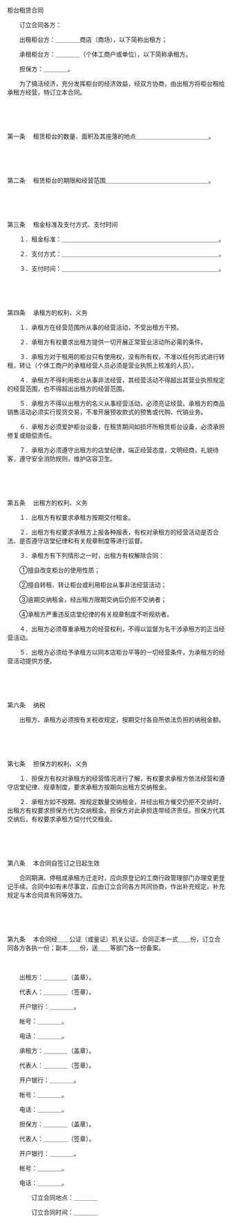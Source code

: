 



柜台租赁合同



 

　　订立合同各方：

　　出租柜台方：＿＿＿＿商店（商场），以下简称出租方；

　　承租柜台方：＿＿＿＿（个体工商户或单位），以下简称承租方。

　　担保方：＿＿＿＿。

　　为了搞活经济，充分发挥柜台的经济效益，经双方协商，由出租方将柜台租给承租方经营，特订立本合同。

　　

　　

第一条
　租赁柜台的数量、面积及其座落的地点＿＿＿＿＿＿＿＿＿＿＿＿。

　　

　　

第二条
　租赁柜台的期限和经营范围＿＿＿＿＿＿＿＿＿＿＿＿＿＿＿＿＿。

　　

　　

第三条
　租金标准及支付方式、支付时间

　　１．租金标准：＿＿＿＿＿＿＿＿＿＿＿＿＿＿＿＿＿＿＿＿＿＿＿＿＿＿。

　　２．支付方式：＿＿＿＿＿＿＿＿＿＿＿＿＿＿＿＿＿＿＿＿＿＿＿＿＿＿。

　　３．支付时间：＿＿＿＿＿＿＿＿＿＿＿＿＿＿＿＿＿＿＿＿＿＿＿＿＿＿。

　　

　　

第四条
　承租方的权利、义务

　　１．承租方在经营范围所从事的经营活动，不受出租方干预。

　　２．承租方有权要求出租方提供一切开展正常营业活动所必需的条件。

　　３．承租方对于租用的柜台只有使用权，没有所有权，不准以任何形式进行转租，转让（个体工商户的承租经营人员必须是营业执照上核准的人员）。

　　４．承租方不得利用柜台从事非法经营，其经营活动不得超出其营业执照规定的经营范围，也不得超出出租方的经营范围。　　

　　５．承租方不得以出租方的名义从事经营活动，必须亮证经营。承租方的商品销售活动必须实行现货交易，不准开展预收款式的预售或代购、代销业务。

　　６．承租方必须爱护柜台设备，在租赁期间如损坏所租赁柜台设备，必须承担修复或赔偿责任。

　　７．承租方必须遵守出租方的店堂纪律，端正经营态度，文明经商，礼貌待客，遵守安全消防规则，维护店容卫生。

　　

　　

第五条
　出租方的权利、义务

　　１．出租方有权要求承租方按期交付租金。

　　２．出租方有权要求承租方上报各种报表，有权对承租方的经营活动是否合法、是否遵守店堂纪律和有关规章制度等进行监督。

　　３．承租方有下列情形之一时，出租方有权解除合同：

　　①擅自改变柜台的使用性质；

　　②擅自转租、转让柜台或利用柜台从事非法经营活动；

　　③逾期交纳租金，经出租方限期交纳后仍拒不交纳者；

　　④承租方严重违反店堂纪律的有关规章制度不听规劝者。

　　４．出租方必须尊重承租方的经营权利，不得以监督为名干涉承租方的正当经营活动。

　　５．出租方必须给予承租方以同本店柜台平等的一切经营条件，为承租方的经营活动提供方便。

　　

　　

第六条
　纳税

　　出租方、承租方必须按有关税收规定，按期交付各自所依法负担的纳税金额。

　　

　　

第七条
　担保方的权利、义务

　　１．担保方有权对承租方的经营情况进行了解，有权要求承租方依法经营和遵守店堂纪律、规章制度，要求承租方按期向出租方交纳租金。

　　２．承租方如不按期、按规定数量交纳租金，并经出租方催交仍拒不交纳时，出租方有权要求担保方代为交纳租金。担保方对此承担连带经济责任。担保方代其交纳后，有权要求承租方偿付代交租金。

　　

　　

第八条
　本合同自签订之日起生效

　　合同期满、停租或承租方迁走时，应向原登记的工商行政管理部门办理变更登记手续。合同中如有未尽事宜，应由订立合同各方共同协商，作出补充规定。补充规定与本合同具有同等效力。

　　

　　

第九条
　本合同经＿＿公证（或鉴证）机关公证。合同正本一式＿＿份，订立合同各方各执一份；副本＿＿份，送＿＿等部门各一份备案。

　　

　　出租方：＿＿＿＿（盖章）。

　　代表人：＿＿＿＿（签章）。

　　开户银行：＿＿＿＿。

　　帐号：＿＿＿＿。

　　电话：＿＿＿＿。

　　承租方：＿＿＿＿（盖章）。

　　代表人：＿＿＿＿（签章）。

　　开户银行：＿＿＿＿。

　　帐号：＿＿＿＿。

　　电话：＿＿＿＿。

　　担保方：＿＿＿＿（盖章）。

　　代表人：＿＿＿＿（签章）。

　　开户银行：＿＿＿＿。

　　帐号：＿＿＿＿。

　　电话：＿＿＿＿。

　　　　订立合同地点：＿＿＿＿

　　　　订立合同时间：＿＿＿＿